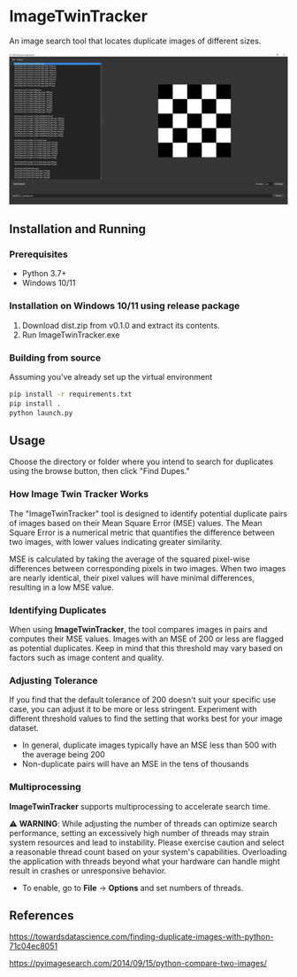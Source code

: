 # ImageTwinTracker

An image search tool that locates duplicate images of different sizes.

![](screenshot.png)

## Installation and Running
### Prerequisites
+ Python 3.7+
+ Windows 10/11
### Installation on Windows 10/11 using release package
1. Download dist.zip from v0.1.0 and extract its contents.
2. Run ImageTwinTracker.exe

### Building from source
Assuming you've already set up the virtual environment
```bash
pip install -r requirements.txt
pip install .
python launch.py
```

## Usage
Choose the directory or folder where you intend to search for duplicates using the browse button, then click "Find Dupes."

### How Image Twin Tracker Works
The "ImageTwinTracker" tool is designed to identify potential duplicate pairs of images based on their Mean Square Error (MSE) values. The Mean Square Error is a numerical metric that quantifies the difference between two images, with lower values indicating greater similarity.

MSE is calculated by taking the average of the squared pixel-wise differences between corresponding pixels in two images. When two images are nearly identical, their pixel values will have minimal differences, resulting in a low MSE value.

### Identifying Duplicates

When using **ImageTwinTracker**, the tool compares images in pairs and computes their MSE values. Images with an MSE of 200 or less are flagged as potential duplicates. Keep in mind that this threshold may vary based on factors such as image content and quality.

### Adjusting Tolerance
If you find that the default tolerance of 200 doesn't suit your specific use case, you can adjust it to be more or less stringent. Experiment with different threshold values to find the setting that works best for your image dataset.
- In general, duplicate images typically have an MSE less than 500 with the average being 200
- Non-duplicate pairs will have an MSE in the tens of thousands

### Multiprocessing

**ImageTwinTracker** supports multiprocessing to accelerate search time.

⚠️ **WARNING**: While adjusting the number of threads can optimize search performance, setting an excessively high number of threads may strain system resources and lead to instability. Please exercise caution and select a reasonable thread count based on your system's capabilities. Overloading the application with threads beyond what your hardware can handle might result in crashes or unresponsive behavior.

- To enable, go to **File** → **Options** and set numbers of threads.


## References
https://towardsdatascience.com/finding-duplicate-images-with-python-71c04ec8051

https://pyimagesearch.com/2014/09/15/python-compare-two-images/
